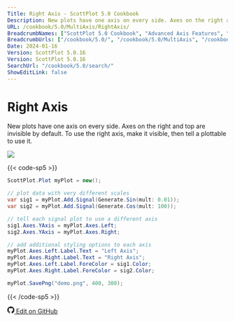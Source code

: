 ```yaml
---
Title: Right Axis - ScottPlot 5.0 Cookbook
Description: New plots have one axis on every side. Axes on the right and top are invisible by default. To use the right axis, make it visible, then tell a plottable to use it. 
URL: /cookbook/5.0/MultiAxis/RightAxis/
BreadcrumbNames: ["ScottPlot 5.0 Cookbook", "Advanced Axis Features", "Right Axis"]
BreadcrumbUrls: ["/cookbook/5.0/", "/cookbook/5.0/MultiAxis", "/cookbook/5.0/MultiAxis/RightAxis"]
Date: 2024-01-16
Version: ScottPlot 5.0.16
Version: ScottPlot 5.0.16
SearchUrl: "/cookbook/5.0/search/"
ShowEditLink: false
---
```


# Right Axis


New plots have one axis on every side. Axes on the right and top are invisible by default. To use the right axis, make it visible, then tell a plottable to use it. 

[![](/cookbook/5.0/images/RightAxis.png)](/cookbook/5.0/images/RightAxis.png)

{{< code-sp5 >}}

```cs
ScottPlot.Plot myPlot = new();

// plot data with very different scales
var sig1 = myPlot.Add.Signal(Generate.Sin(mult: 0.01));
var sig2 = myPlot.Add.Signal(Generate.Cos(mult: 100));

// tell each signal plot to use a different axis
sig1.Axes.YAxis = myPlot.Axes.Left;
sig2.Axes.YAxis = myPlot.Axes.Right;

// add additional styling options to each axis
myPlot.Axes.Left.Label.Text = "Left Axis";
myPlot.Axes.Right.Label.Text = "Right Axis";
myPlot.Axes.Left.Label.ForeColor = sig1.Color;
myPlot.Axes.Right.Label.ForeColor = sig2.Color;

myPlot.SavePng("demo.png", 400, 300);

```

{{< /code-sp5 >}}

<a href='https://github.com/ScottPlot/ScottPlot/blob/main/src/ScottPlot5/ScottPlot5%20Cookbook/Recipes/Axis/MultiAxis.cs'><svg xmlns="http://www.w3.org/2000/svg" width="16" height="16" fill="currentColor" class="mb-1 bi bi-github" viewBox="0 0 16 16">
  <path d="M8 0C3.58 0 0 3.58 0 8c0 3.54 2.29 6.53 5.47 7.59.4.07.55-.17.55-.38 0-.19-.01-.82-.01-1.49-2.01.37-2.53-.49-2.69-.94-.09-.23-.48-.94-.82-1.13-.28-.15-.68-.52-.01-.53.63-.01 1.08.58 1.23.82.72 1.21 1.87.87 2.33.66.07-.52.28-.87.51-1.07-1.78-.2-3.64-.89-3.64-3.95 0-.87.31-1.59.82-2.15-.08-.2-.36-1.02.08-2.12 0 0 .67-.21 2.2.82.64-.18 1.32-.27 2-.27s1.36.09 2 .27c1.53-1.04 2.2-.82 2.2-.82.44 1.1.16 1.92.08 2.12.51.56.82 1.27.82 2.15 0 3.07-1.87 3.75-3.65 3.95.29.25.54.73.54 1.48 0 1.07-.01 1.93-.01 2.2 0 .21.15.46.55.38A8.01 8.01 0 0 0 16 8c0-4.42-3.58-8-8-8"/>
</svg> Edit on GitHub</a>

